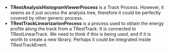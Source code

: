 - **TRestAnalysisHistogramViewerProcess** is a Track Process. However, it seems as it just access the analysis tree, therefore it could be perfectly covered by other generic process.
- **TRestTrackLinearizarionProcess** is a process used to obtain the energy profile along the track from a TRestTrack. It is connected to TRestLinearTrack. We need to think if this is being used, and if it is worth to create a new library. Perhaps it could be integrated inside TRestTrackEvent.
